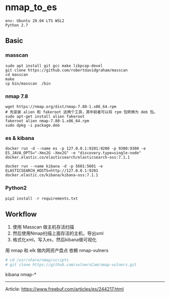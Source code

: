 # nmap_to_es

```
env: Ubuntu 20.04 LTS WSL2
Python 2.7
```

## Basic

### masscan

```shell
sudo apt install git gcc make libpcap-devel
git clone https://github.com/robertdavidgraham/masscan
cd masscan
make
cp bin/masscan  /bin
```

### nmap 7.8

```shell
wget https://nmap.org/dist/nmap-7.80-1.x86_64.rpm
# 先安装 alien 和 fakeroot 这两个工具，其中前者可以将 rpm 包转换为 deb 包。
sudo apt-get install alien fakeroot
fakeroot alien nmap-7.80-1.x86_64.rpm
sudo dpkg -i package.deb
```

### es & kibana

```shell
docker run -d --name es -p 127.0.0.1:9201:9200 -p 9300:9300 -e ES_JAVA_OPTS="-Xms2G -Xmx2G" -e "discovery.type=single-node"  docker.elastic.co/elasticsearch/elasticsearch-oss:7.1.1   

docker run --name kibana -d -p 5601:5601 -e ELASTICSEARCH_HOSTS=http://127.0.0.1:9201   docker.elastic.co/kibana/kibana-oss:7.1.1   
```

### Python2

```python
pip2 install -r requirements.txt
```

## Workflow

1. 使用 Masscan 做主机存活扫描
1. 然后使用Nmap扫描上面存活的主机，导出xml
1. 格式化xml，写入es，然后kibana做可视化



用 nmap 和 elk 做内网资产盘点
依赖 nmap-vulners


```bash
# cd /usr/share/nmap/scripts  
# git clone https://github.com/vulnersCom/nmap-vulners.git
```

kibana   nmap-*



---

Article: https://www.freebuf.com/articles/es/244217.html

